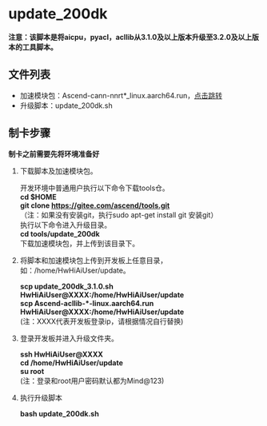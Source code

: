 # update_200dk
**注意：该脚本是将aicpu，pyacl，acllib从3.1.0及以上版本升级至3.2.0及以上版本的工具脚本。**   

## 文件列表

- 加速模块包：Ascend-cann-nnrt*_linux.aarch64.run，[点击跳转](https://www.huaweicloud.com/ascend/cann-download)
- 升级脚本：update_200dk.sh

## 制卡步骤

**制卡之前需要先将环境准备好**

1. 下载脚本及加速模块包。  
 
    开发环境中普通用户执行以下命令下载tools仓。    
    **cd $HOME**     
    **git clone https://gitee.com/ascend/tools.git**    
    （注：如果没有安装git，执行sudo apt-get install git 安装git）   
    执行以下命令进入升级目录。    
    **cd tools/update_200dk**    
    下载加速模块包，并上传到该目录下。  
   
2. 将脚本和加速模块包上传到开发板上任意目录，如：/home/HwHiAiUser/update。   

    **scp update_200dk_3.1.0.sh HwHiAiUser@XXXX:/home/HwHiAiUser/update**    
    **scp Ascend-acllib-*-linux.aarch64.run HwHiAiUser@XXXX:/home/HwHiAiUser/update**    
    (注：XXXX代表开发板登录ip，请根据情况自行替换)

3. 登录开发板并进入升级文件夹。  

    **ssh HwHiAiUser@XXXX**    
    **cd /home/HwHiAiUser/update**    
    **su root**   
    (注：登录和root用户密码默认都为Mind@123)     

4. 执行升级脚本  

	**bash update_200dk.sh**      